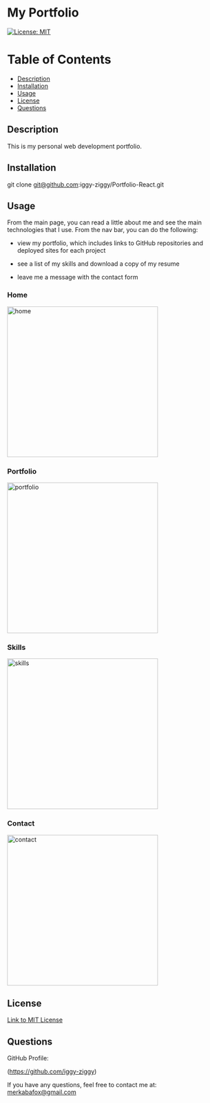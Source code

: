 # My Portfolio

[![License: MIT](https://img.shields.io/badge/License-MIT-yellow.svg)](https://opensource.org/licenses/MIT)


# Table of Contents

* [Description](#description)
* [Installation](#installation)
* [Usage](#usage)
* [License](#license)
* [Questions](#questions)


## Description

This is my personal web development portfolio.


## Installation

git clone git@github.com:iggy-ziggy/Portfolio-React.git


## Usage

From the main page, you can read a little about me and see the main technologies that I use. From the nav bar, you can do the following:

* view my portfolio, which includes links to GitHub repositories and deployed sites for each project

* see a list of my skills and download a copy of my resume

* leave me a message with the contact form

### Home  
<img width="350" alt="home" src="https://github.com/iggy-ziggy/Portfolio-React/assets/128410000/b936f1d8-8f5d-40fa-a524-901532e815e5">  

### Portfolio  
<img width="350" alt="portfolio" src="https://github.com/iggy-ziggy/Portfolio-React/assets/128410000/56120a97-7cd0-44b6-b4a9-8aceb18d6667">  

### Skills  
<img width="350" alt="skills" src="https://github.com/iggy-ziggy/Portfolio-React/assets/128410000/d7e95fb3-5878-4ef7-8ea0-2f18d1d7143a">  

### Contact  
<img width="350" alt="contact" src="https://github.com/iggy-ziggy/Portfolio-React/assets/128410000/97ae663e-20ab-4ef0-8532-733d788b16ea">  


## License
[Link to MIT License](https://opensource.org/licenses/MIT)


## Questions

GitHub Profile: 

(https://github.com/iggy-ziggy)

If you have any questions, feel free to contact me at:
merkabafox@gmail.com

